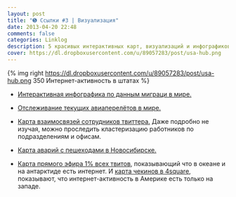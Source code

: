```yaml
---
layout: post
title: "➎ Ссылки #3 | Визуализация"
date: 2013-04-20 22:48
comments: false
categories: Linklog
description: 5 красивых интерактивных карт, визуализаций и инфографиков.
cover: https://dl.dropboxusercontent.com/u/89057283/post/usa-hub.png
---
```

{% img right https://dl.dropboxusercontent.com/u/89057283/post/usa-hub.png 350 Интернет-активность в штатах %}

* [Интерактивная инфографика по данным миграци в мире.](http://peoplemov.in/#t_RU)

* [Отслеживание текущих авиаперелётов в мире.](http://www.flightradar24.com/)

* [Карта взаимосвязей сотрудников твиттера.](http://moebio.com/newk/twitter/) Даже подробно не изучая, можно проследить кластеризацию работников по подразделениям и офисам. 

* [Карта аварий с пешеходами в Новосибирске.](http://nick123.ru/dtp2011/#result)

* [Карта прямого эфира 1% всех твитов](http://tweetping.net/), показывающий что в океане и на антарктиде есть интернет. И [карта чекинов в 4square](https://foursquare.com/infographics/500million), показывают, что интернет-активность в Америке есть только на западе.

